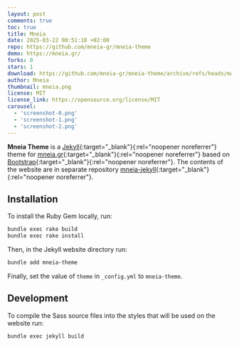 ```yaml
---
layout: post
comments: true
toc: true
title: Mneia
date: 2025-03-22 00:51:18 +02:00
repo: https://github.com/mneia-gr/mneia-theme
demo: https://mneia.gr/
forks: 0
stars: 1
download: https://github.com/mneia-gr/mneia-theme/archive/refs/heads/main.zip
author: Mneia
thumbnail: mneia.png
license: MIT
license_link: https://opensource.org/license/MIT
carousel:
  - 'screenshot-0.png'
  - 'screenshot-1.png'
  - 'screenshot-2.png'
---
```


**Mneia Theme** is a [Jekyll](https://jekyllrb.com/){:target="_blank"}{:rel="noopener noreferrer"} theme for [mneia.gr](https://mneia.gr/){:target="_blank"}{:rel="noopener noreferrer"} based on [Bootstrap](https://getbootstrap.com/){:target="_blank"}{:rel="noopener noreferrer"}. The contents of the website are in separate repository [mneia-jekyll](https://github.com/mneia-gr/mneia-jekyll){:target="_blank"}{:rel="noopener noreferrer"}.

## Installation

To install the Ruby Gem locally, run:

```bash
bundle exec rake build
bundle exec rake install
```

Then, in the Jekyll website directory run:

```bash
bundle add mneia-theme
```

Finally, set the value of `theme` in `_config.yml` to `mneia-theme`.

## Development

To compile the Sass source files into the styles that will be used on the website run:

```bash
bundle exec jekyll build
```
